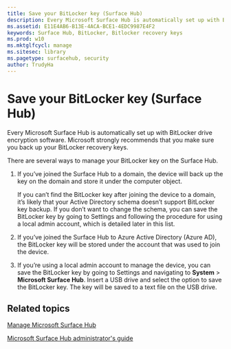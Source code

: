 ```yaml
---
title: Save your BitLocker key (Surface Hub)
description: Every Microsoft Surface Hub is automatically set up with BitLocker drive encryption software. Microsoft strongly recommends that you make sure you back up your BitLocker recovery keys.
ms.assetid: E11E4AB6-B13E-4ACA-BCE1-4EDC9987E4F2
keywords: Surface Hub, BitLocker, Bitlocker recovery keys
ms.prod: w10
ms.mktglfcycl: manage
ms.sitesec: library
ms.pagetype: surfacehub, security
author: TrudyHa
---
```


# Save your BitLocker key (Surface Hub)


Every Microsoft Surface Hub is automatically set up with BitLocker drive encryption software. Microsoft strongly recommends that you make sure you back up your BitLocker recovery keys.

There are several ways to manage your BitLocker key on the Surface Hub.

1.  If you’ve joined the Surface Hub to a domain, the device will back up the key on the domain and store it under the computer object.

    If you can’t find the BitLocker key after joining the device to a domain, it’s likely that your Active Directory schema doesn’t support BitLocker key backup. If you don’t want to change the schema, you can save the BitLocker key by going to Settings and following the procedure for using a local admin account, which is detailed later in this list.

2.  If you’ve joined the Surface Hub to Azure Active Directory (Azure AD), the BitLocker key will be stored under the account that was used to join the device.

3.  If you’re using a local admin account to manage the device, you can save the BitLocker key by going to Settings and navigating to **System** &gt; **Microsoft Surface Hub**. Insert a USB drive and select the option to save the BitLocker key. The key will be saved to a text file on the USB drive.

## Related topics


[Manage Microsoft Surface Hub](manage-surface-hub.md)

[Microsoft Surface Hub administrator's guide](surface-hub-administrators-guide.md)

 

 





